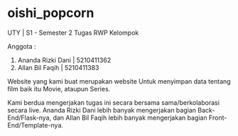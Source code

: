 # oishi_popcorn

UTY | S1 - Semester 2
Tugas RWP Kelompok

Anggota :
1. Ananda Rizki Dani | 5210411362
2. Allan Bil Faqih | 5210411383

Website yang kami buat merupakan website Untuk menyimpan data tentang film baik itu Movie, ataupun Series.

Kami berdua mengerjakan tugas ini secara bersama sama/berkolaborasi secara live.
Ananda Rizki Dani lebih banyak mengerjakan bagian Back-End/Flask-nya, dan Allan Bil Faqih lebih banyak mengerjakan bagian Front-End/Template-nya.
